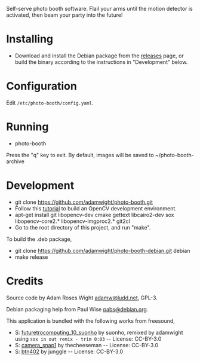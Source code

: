 Self-serve photo booth software.  Flail your arms until the motion
detector is activated, then beam your party into the future!

Installing
==========

* Download and install the Debian package from the
[releases](https://github.com/adamwight/photo-booth/releases) page, or build
the binary according to the instructions in "Development" below.

Configuration
=============

Edit `/etc/photo-booth/config.yaml`.

Running
=======

* photo-booth

Press the "q" key to exit.  By default, images will be saved to ~/photo-booth-archive

Development
===========

* git clone https://github.com/adamwight/photo-booth.git
* Follow this [tutorial](http://docs.opencv.org/doc/tutorials/introduction/linux_install/linux_install.html#linux-installation) to build an OpenCV development environment.
* apt-get install git libopencv-dev cmake gettext libcairo2-dev sox libopencv-core2.\* libopencv-imgproc2.\* git2cl
* Go to the root directory of this project, and run "make".

To build the .deb package,
* git clone https://github.com/adamwight/photo-booth-debian.git debian
* make release

Credits
=======
Source code by Adam Roses Wight <adamw@ludd.net>, GPL-3.

Debian packaging help from Paul Wise <pabs@debian.org>.

This application is bundled with the following works from freesound,
* S: [futuretrocomputing_10_suonho](http://www.freesound.org/people/suonho/sounds/3647/) by suonho, remixed by adamwight using `sox in out remix - trim 0:03` -- License: CC-BY-3.0
* S: [camera_snap1](http://www.freesound.org/people/thecheeseman/sounds/51360/) by thecheeseman -- License: CC-BY-3.0
* S: [btn402](http://www.freesound.org/people/junggle/sounds/26777/) by junggle -- License: CC-BY-3.0
